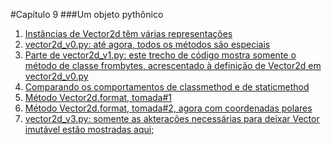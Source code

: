 #Capítulo 9
###Um objeto pythônico


1. [Instâncias de Vector2d têm várias representações](exemplo_01.py)
2. [vector2d_v0.py: até agora, todos os métodos são especiais](exemplo_02.py)
3. [Parte de vector2d_v1.py: este trecho de código mostra somente o método de classe frombytes, acrescentado à definição de Vector2d em vector2d_v0.py](exemplo_03.py)
4. [Comparando os comportamentos de classmethod e de staticmethod](exemplo_04.py)
5. [Método Vector2d.format, tomada#1](exemplo_05.py)
6. [Método Vector2d.format, tomada#2, agora com coordenadas polares](exemplo_06.py)
7. [vector2d_v3.py: somente as akterações necessárias para deixar Vector imutável estão mostradas aqui;](exemplo_07.py)
